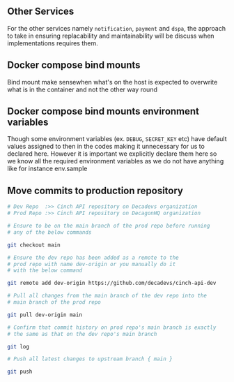 ## Other Services

For the other services namely `notification`, `payment` and `dspa`, the approach to take in ensuring replacability and maintainability will be discuss when implementations requires them.

## Docker compose bind mounts

Bind mount make sensewhen what's on the host is expected to overwrite what is in the container and not the other way round

## Docker compose bind mounts environment variables

Though some environment variables (ex. `DEBUG`, `SECRET_KEY` etc) have default values assigned to then in the codes making it unnecessary for us to declared here. However it is important we explicitly declare them here so we know all the required environment variables as we do not have anything like for instance env.sample

## Move commits to production repository

```bash
# Dev Repo  :>> Cinch API repository on Decadevs organization
# Prod Repo :>> Cinch API repository on DecagonHQ organization

# Ensure to be on the main branch of the prod repo before running
# any of the below commands

git checkout main

# Ensure the dev repo has been added as a remote to the
# prod repo with name dev-origin or you manually do it
# with the below command

git remote add dev-origin https://github.com/decadevs/cinch-api-dev

# Pull all changes from the main branch of the dev repo into the
# main branch of the prod repo

git pull dev-origin main

# Confirm that commit history on prod repo's main branch is exactly
# the same as that on the dev repo's main branch

git log

# Push all latest changes to upstream branch { main }

git push

```
